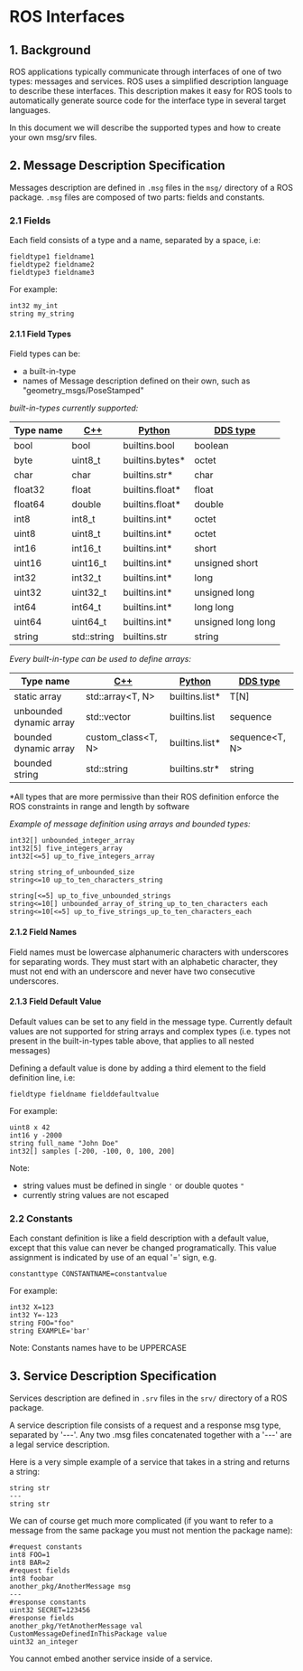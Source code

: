 # ROS Interfaces

## 1. Background

ROS applications typically communicate through interfaces of one of two types: messages and services.
ROS uses a simplified description language to describe these interfaces. This description makes it easy for ROS tools to automatically generate source code for the interface type in several target languages.

In this document we will describe the supported types and how to create your own msg/srv files.

## 2. Message Description Specification
Messages description are defined in `.msg` files in the `msg/` directory of a ROS package.
`.msg` files are composed of two parts: fields and constants.

### 2.1 Fields
Each field consists of a type and a name, separated by a space, i.e:
```
fieldtype1 fieldname1
fieldtype2 fieldname2
fieldtype3 fieldname3
```

For example:
```
int32 my_int
string my_string
```

#### 2.1.1 Field Types
Field types can be:
* a built-in-type
* names of Message description defined on their own, such as "geometry_msgs/PoseStamped"

_built-in-types currently supported:_

| Type name | [C++](http://design.ros2.org/articles/generated_interfaces_cpp.html)  | [Python](http://design.ros2.org/articles/generated_interfaces_python.html) | [DDS type](http://design.ros2.org/articles/mapping_dds_types.html)
| ------------- | ------------- | ----- | ---- |
| bool | bool | builtins.bool | boolean |
| byte | uint8_t | builtins.bytes* | octet |
| char | char | builtins.str* | char |
| float32 | float | builtins.float* | float |
| float64 | double | builtins.float* | double |
| int8 | int8_t | builtins.int* | octet |
| uint8 | uint8_t | builtins.int* | octet |
| int16 | int16_t | builtins.int* | short |
| uint16 | uint16_t | builtins.int* | unsigned short |
| int32 | int32_t  | builtins.int* | long |
| uint32 | uint32_t | builtins.int* | unsigned long |
| int64 | int64_t | builtins.int* | long long |
| uint64 | uint64_t  | builtins.int* | unsigned long long |
| string | std::string | builtins.str | string |


_Every built-in-type can be used to define arrays:_

| Type name | [C++](http://design.ros2.org/articles/generated_interfaces_cpp.html)  | [Python](http://design.ros2.org/articles/generated_interfaces_python.html) | [DDS type](http://design.ros2.org/articles/mapping_dds_types.html)
| ------------- | ------------- | ----- | ---- |
| static array | std::array<T, N> | builtins.list* | T[N] |
| unbounded dynamic array | std::vector | builtins.list | sequence |
| bounded dynamic array | custom_class<T, N> | builtins.list* | sequence<T, N> |
| bounded string | std::string | builtins.str* | string |



*All types that are more permissive than their ROS definition enforce the ROS constraints in range and length by software


_Example of message definition using arrays and bounded types:_
```
int32[] unbounded_integer_array
int32[5] five_integers_array
int32[<=5] up_to_five_integers_array

string string_of_unbounded_size
string<=10 up_to_ten_characters_string

string[<=5] up_to_five_unbounded_strings
string<=10[] unbounded_array_of_string_up_to_ten_characters each
string<=10[<=5] up_to_five_strings_up_to_ten_characters_each
```

#### 2.1.2 Field Names
Field names must be lowercase alphanumeric characters with underscores for separating words. They must start with an alphabetic character, they must not end with an underscore and never have two consecutive underscores.

#### 2.1.3 Field Default Value
Default values can be set to any field in the message type.
Currently default values are not supported for string arrays and complex types (i.e. types not present in the built-in-types table above, that applies to all nested messages)

Defining a default value is done by adding a third element to the field definition line, i.e:
```
fieldtype fieldname fielddefaultvalue
```

For example:
```
uint8 x 42
int16 y -2000
string full_name "John Doe"
int32[] samples [-200, -100, 0, 100, 200] 
```
Note:
- string values must be defined in single `'` or double quotes `"`
- currently string values are not escaped

### 2.2 Constants
Each constant definition is like a field description with a default value, except that this value can never be changed programatically. This value assignment is indicated by use of an equal '=' sign, e.g.
```
constanttype CONSTANTNAME=constantvalue
```
For example:
```
int32 X=123
int32 Y=-123
string FOO="foo"
string EXAMPLE='bar'
```

Note: Constants names have to be UPPERCASE


## 3. Service Description Specification
Services description are defined in `.srv` files in the `srv/` directory of a ROS package.

A service description file consists of a request and a response msg type, separated by '---'. Any two .msg files concatenated together with a '---' are a legal service description.

Here is a very simple example of a service that takes in a string and returns a string:

```
string str
---
string str
```
We can of course get much more complicated (if you want to refer to a message from the same package you must not mention the package name):

```
#request constants
int8 FOO=1
int8 BAR=2
#request fields
int8 foobar
another_pkg/AnotherMessage msg
---
#response constants
uint32 SECRET=123456
#response fields
another_pkg/YetAnotherMessage val
CustomMessageDefinedInThisPackage value
uint32 an_integer
```
You cannot embed another service inside of a service.